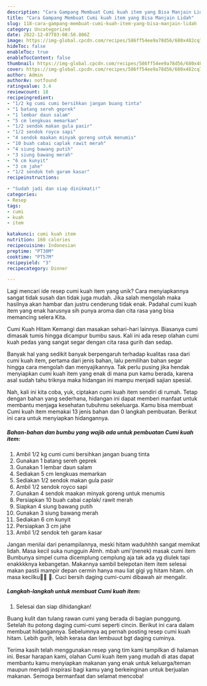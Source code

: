 ```yaml
---
description: "Cara Gampang Membuat Cumi kuah item yang Bisa Manjain Lidah"
title: "Cara Gampang Membuat Cumi kuah item yang Bisa Manjain Lidah"
slug: 118-cara-gampang-membuat-cumi-kuah-item-yang-bisa-manjain-lidah
category: Uncategorized
date: 2022-12-07T03:08:58.806Z
image: https://img-global.cpcdn.com/recipes/586ff54ee9a78d56/680x482cq70/cumi-kuah-item-foto-resep-utama.jpg
hideToc: false
enableToc: true
enableTocContent: false
thumbnail: https://img-global.cpcdn.com/recipes/586ff54ee9a78d56/680x482cq70/cumi-kuah-item-foto-resep-utama.jpg
cover: https://img-global.cpcdn.com/recipes/586ff54ee9a78d56/680x482cq70/cumi-kuah-item-foto-resep-utama.jpg
author: Admin
authorAv: notfound
ratingvalue: 3.4
reviewcount: 18
recipeingredient:
- "1/2 kg cumi cumi bersihkan jangan buang tinta"
- "1 batang sereh geprek"
- "1 lembar daun salam"
- "5 cm lengkuas memarkan"
- "1/2 sendok makan gula pasir"
- "1/2 sendok royco sapi"
- "4 sendok maakan minyak goreng untuk menumis"
- "10 buah cabai caplak rawit merah"
- "4 siung bawang putih"
- "3 siung bawang merah"
- "6 cm kunyit"
- "3 cm jahe"
- "1/2 sendok teh garam kasar"
recipeinstructions:

- "Sudah jadi dan siap dinikmati!"
categories:
- Resep
tags:
- cumi
- kuah
- item

katakunci: cumi kuah item 
nutrition: 160 calories
recipecuisine: Indonesian
preptime: "PT30M"
cooktime: "PT57M"
recipeyield: "3"
recipecategory: Dinner

---
```





Lagi mencari ide resep cumi kuah item yang unik? Cara menyiapkannya sangat tidak susah dan tidak juga mudah. Jika salah mengolah maka hasilnya akan hambar dan justru cenderung tidak enak. Padahal cumi kuah item yang enak harusnya sih punya aroma dan cita rasa yang bisa memancing selera Kita.





Cumi Kuah Hitam Kemangi dan masakan sehari-hari lainnya. Biasanya cumi dimasak tumis hingga dicampur bumbu saus. Kali ini ada resep olahan cumi kuah pedas yang sangat segar dengan cita rasa gurih dan sedap.

Banyak hal yang sedikit banyak berpengaruh terhadap kualitas rasa dari cumi kuah item, pertama dari jenis bahan, lalu pemilihan bahan segar hingga cara mengolah dan menyajikannya. Tak perlu pusing jika hendak menyiapkan cumi kuah item yang enak di mana pun kamu berada, karena asal sudah tahu triknya maka hidangan ini mampu menjadi sajian spesial.






Nah, kali ini kita coba, yuk, ciptakan cumi kuah item sendiri di rumah. Tetap dengan bahan yang sederhana, hidangan ini dapat memberi manfaat untuk membantu menjaga kesehatan tubuhmu sekeluarga. Kamu bisa membuat Cumi kuah item memakai 13 jenis bahan dan 0 langkah pembuatan. Berikut ini cara untuk menyiapkan hidangannya.

<!--inarticleads1-->

##### Bahan-bahan dan bumbu yang wajib ada untuk pembuatan Cumi kuah item:

1. Ambil 1/2 kg cumi cumi bersihkan jangan buang tinta
1. Gunakan 1 batang sereh geprek
1. Gunakan 1 lembar daun salam
1. Sediakan 5 cm lengkuas memarkan
1. Sediakan 1/2 sendok makan gula pasir
1. Ambil 1/2 sendok royco sapi
1. Gunakan 4 sendok maakan minyak goreng untuk menumis
1. Persiapkan 10 buah cabai caplak/ rawit merah
1. Siapkan 4 siung bawang putih
1. Gunakan 3 siung bawang merah
1. Sediakan 6 cm kunyit
1. Persiapkan 3 cm jahe
1. Ambil 1/2 sendok teh garam kasar


Jangan menilai dari penampilannya, meski hitam waduhhhh sangat memikat lidah. Masa kecil suka nungguin Almh. mbah umi&#39;(nenek) masak cumi item Bumbunya simpel cuma dicemplung cemplung aja tak ada yg diulek tapi enakkkknya kebangetan. Makannya sambil belepotan item item selesai makan pastii mampir depan cermin hanya mau liat gigi yg hitam hitam. oh masa kecilku🤭😜 📝. Cuci bersih daging cumi-cumi dibawah air mengalir. 

<!--inarticleads2-->

##### Langkah-langkah untuk membuat Cumi kuah item:


1. Selesai dan siap dihidangkan!

Buang kulit dan tulang rawan cumi yang berada di bagian punggung. Setelah itu potong daging cumi-cumi seperti cincin. Berikut ini cara dalam membuat hidangannya. Sebelumnya aq pernah posting resep cumi kuah hitam. Lebih gurih, lebih kerasa dan lembuuut bgt daging cuminya. 

Terima kasih telah menggunakan resep yang tim kami tampilkan di halaman ini. Besar harapan kami, olahan Cumi kuah item yang mudah di atas dapat membantu kamu menyiapkan makanan yang enak untuk keluarga/teman maupun menjadi inspirasi bagi kamu yang berkeinginan untuk berjualan makanan. Semoga bermanfaat dan selamat mencoba!
